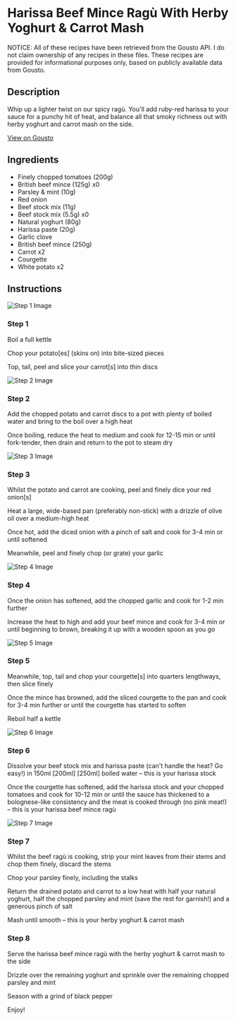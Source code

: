 # Harissa Beef Mince Ragù With Herby Yoghurt & Carrot Mash

NOTICE: All of these recipes have been retrieved from the Gousto API. I do not claim ownership of any recipes in these files. These recipes are provided for informational purposes only, based on publicly available data from Gousto.

## Description

Whip up a lighter twist on our spicy ragù. You'll add ruby-red harissa to your sauce for a punchy hit of heat, and balance all that smoky richness out with herby yoghurt and carrot mash on the side.

[View on Gousto](https://www.gousto.co.uk/recipes/cookbook/lighter-harissa-beef-mince-ragu-with-herby-yoghurt-carrot-mash)

## Ingredients

- Finely chopped tomatoes (200g)
- British beef mince (125g) x0
- Parsley & mint (10g)
- Red onion
- Beef stock mix (11g)
- Beef stock mix (5.5g) x0
- Natural yoghurt (80g)
- Harissa paste (20g)
- Garlic clove
- British beef mince (250g)
- Carrot x2
- Courgette
- White potato x2

## Instructions

![Step 1 Image](https://production-media.gousto.co.uk/cms/recipe-step-image/step-1-1655811594323-x200.jpg)

### Step 1

Boil a full kettle

Chop your potato[es] (skins on) into bite-sized pieces

Top, tail, peel and slice your carrot[s] into thin discs

![Step 2 Image](https://production-media.gousto.co.uk/cms/recipe-step-image/step-2-1655811621082-x200.jpg)

### Step 2

Add the chopped potato and carrot discs to a pot with plenty of boiled water and bring to the boil over a high heat

Once boiling, reduce the heat to medium and cook for 12-15 min or until fork-tender, then drain and return to the pot to steam dry

![Step 3 Image](https://production-media.gousto.co.uk/cms/recipe-step-image/step-3-1655811632357-x200.jpg)

### Step 3

Whilst the potato and carrot are cooking, peel and finely dice your red onion[s]

Heat a large, wide-based pan (preferably non-stick) with a drizzle of olive oil over a medium-high heat

Once hot, add the diced onion with a pinch of salt and cook for 3-4 min or until softened

Meanwhile, peel and finely chop (or grate) your garlic

![Step 4 Image](https://production-media.gousto.co.uk/cms/recipe-step-image/step-4-1655811648742-x200.jpg)

### Step 4

Once the onion has softened, add the chopped garlic and cook for 1-2 min further

Increase the heat to high and add your beef mince and cook for 3-4 min or until beginning to brown, breaking it up with a wooden spoon as you go

![Step 5 Image](https://production-media.gousto.co.uk/cms/recipe-step-image/step-5-1655811658352-x200.jpg)

### Step 5

Meanwhile, top, tail and chop your courgette[s] into quarters lengthways, then slice finely

Once the mince has browned, add the sliced courgette to the pan and cook for 3-4 min further or until the courgette has started to soften

Reboil half a kettle

![Step 6 Image](https://production-media.gousto.co.uk/cms/recipe-step-image/step-6-1655811662364-x200.jpg)

### Step 6

Dissolve your beef stock mix and harissa paste (can't handle the heat? Go easy!) in 150ml <span class="text-purple">[200ml] </span><span class="text-danger">[250ml] </span>boiled water – this is your harissa stock

Once the courgette has softened, add the harissa stock and your chopped tomatoes and cook for 10-12 min or until the sauce has thickened to a bolognese-like consistency and the meat is cooked through (no pink meat!) – this is your harissa beef mince ragù

![Step 7 Image](https://production-media.gousto.co.uk/cms/recipe-step-image/step-7-1655811669716-x200.jpg)

### Step 7

Whilst the beef ragù is cooking, strip your mint leaves from their stems and chop them finely, discard the stems

Chop your parsley finely, including the stalks

Return the drained potato and carrot to a low heat with half your natural yoghurt, half the chopped parsley and mint (save the rest for garnish!) and a generous pinch of salt

Mash until smooth – this is your herby yoghurt & carrot mash

### Step 8

Serve the harissa beef mince ragù with the herby yoghurt & carrot mash to the side

Drizzle over the remaining yoghurt and sprinkle over the remaining chopped parsley and mint

Season with a grind of black pepper

Enjoy!

